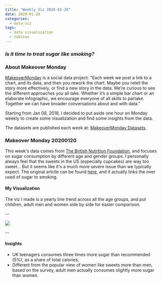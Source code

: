 ```yaml
---
title: "Weekly Viz 2020-01-20"
date: 2020-01-20
categories:
  - data_viz
tags:
  - data visualization
  - tableau
---
```


### *Is it time to treat sugar like smoking?*


### About Makeover Monday

[MakeoverMonday](http://www.makeovermonday.co.uk/) is a social data project:
"Each week we post a link to a chart, and its data, and then you rework the chart.
Maybe you retell the story more effectively, or find a new story in the data.
We’re curious to see the different approaches you all take. Whether it’s a simple bar chart or an elaborate infographic, we encourage everyone of all skills to partake.
Together we can have broader conversations about and with data."

Starting from Jan 08, 2018, I decided to put aside one hour on Monday weekly to create some visualization and find some insights from the data.

The datasets are published each week at: [MakeoverMonday Datasets](http://www.makeovermonday.co.uk/data/).

### Makeover Monday 20200120

This week's data comes from [The British Nutrition Foundation](https://www.nutrition.org.uk/nutritioninthenews/new-reports/ndnsyears7and8.html), and focuses on sugar consumption by different age and gender groups. I personally always feel that the sweets in the US (especially cupcakes) are way too sweet... But it seems like it's a much more severe issue than we typically expect. The original artcile can be found [here](https://www.bbc.com/news/health-48499195), and it actually links the over used of sugar to smoking.  

#### My Visualization

The viz I made is a yearly line trend across all the age groups, and put children, adult men and women side by side for easier comparison.  

--  
<div class='tableauPlaceholder' id='viz1579590752811' style='position: relative'>
<noscript><a href='#'>
  <img alt=' ' src='https:&#47;&#47;public.tableau.com&#47;static&#47;images&#47;Ma&#47;MakeOverMonday20200120IsItTimetoTreatSugarLikeSmoking&#47;UKSugarConsumption&#47;1_rss.png' style='border: none' />
</a></noscript>
<object class='tableauViz'  style='display:none;'>
  <param name='host_url' value='https%3A%2F%2Fpublic.tableau.com%2F' />
  <param name='embed_code_version' value='3' />
  <param name='site_root' value='' />
  <param name='name' value='MakeOverMonday20200120IsItTimetoTreatSugarLikeSmoking&#47;UKSugarConsumption' />
  <param name='tabs' value='no' />
  <param name='toolbar' value='yes' />
  <param name='static_image' value='https:&#47;&#47;public.tableau.com&#47;static&#47;images&#47;Ma&#47;MakeOverMonday20200120IsItTimetoTreatSugarLikeSmoking&#47;UKSugarConsumption&#47;1.png' />
  <param name='animate_transition' value='yes' />
  <param name='display_static_image' value='yes' />
  <param name='display_spinner' value='yes' />
  <param name='display_overlay' value='yes' />
  <param name='display_count' value='yes' />
</object></div>              
<script type='text/javascript'>        
  var divElement = document.getElementById('viz1579590752811');     
  var vizElement = divElement.getElementsByTagName('object')[0];     
  if ( divElement.offsetWidth > 800 ) { vizElement.style.width='1000px';vizElement.style.height='627px';} else if ( divElement.offsetWidth > 500 ) { vizElement.style.width='1000px';vizElement.style.height='627px';} else { vizElement.style.width='100%';vizElement.style.height='727px';}    
  var scriptElement = document.createElement('script');           
  scriptElement.src = 'https://public.tableau.com/javascripts/api/viz_v1.js';     
  vizElement.parentNode.insertBefore(scriptElement, vizElement);              
</script>
  
  
--  

#### Insights
* UK teenagers consumes three times more sugar than recommended (5%), as a share of total calories;  
* Different from the popular view of women like sweets more than men, based on the survey, adult men actually consumes slightly more sugar than women.  

